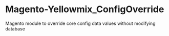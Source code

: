 Magento-Yellowmix_ConfigOverride
================================

Magento module to override core config data values without modifying database
